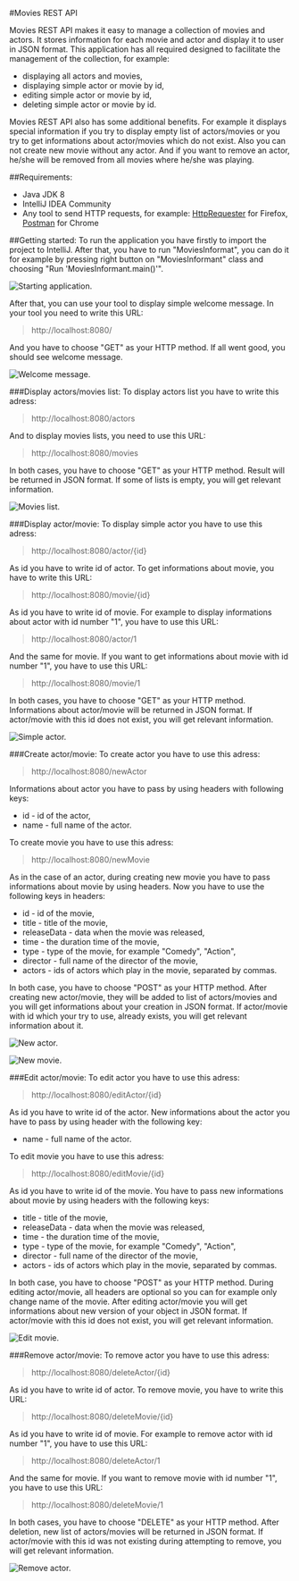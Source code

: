 #Movies REST API

Movies REST API makes it easy to manage a collection of movies and actors. It stores information for each movie and actor and display it to user in JSON format. This application has all required designed to facilitate the management of the collection, for example:

- displaying all actors and movies,
- displaying simple actor or movie by id,
- editing simple actor or movie by id,
- deleting simple actor or movie by id.

Movies REST API also has some additional benefits. For example it displays special information if you try to display empty list of actors/movies or you try to get informations about actor/movies which do not exist. Also you can not create new movie without any actor. And if you want to remove an actor, he/she will be removed from all movies where he/she was playing.


##Requirements:

 - Java JDK 8
 - IntelliJ IDEA Community
 - Any tool to send HTTP requests, for example: [HttpRequester](https://addons.mozilla.org/pl/firefox/addon/httprequester/) for
   Firefox, [Postman](https://chrome.google.com/webstore/detail/postman-rest-client/fhbjgbiflinjbdggehcddcbncdddomop) for Chrome


##Getting started:
To run the application you have firstly to import the project to IntelliJ. After that, you have to run "MoviesInformat", you can do it for example by pressing right button on "MoviesInformant" class and choosing "Run 'MoviesInformant.main()'".

![Starting application.](http://i.imgur.com/b3puGCI.png)

After that, you can use your tool to display simple welcome message. In your tool you need to write this URL: 

> http://localhost:8080/

And you have to choose "GET" as your HTTP method. If all went good, you should see welcome message.

![Welcome message.](http://i.imgur.com/w1NBe9P.png)

###Display actors/movies list:
To display actors list you have to write this adress: 

> http://localhost:8080/actors

And to display movies lists, you need to use this URL: 

> http://localhost:8080/movies

In both cases, you have to choose "GET" as your HTTP method. Result will be returned in JSON format. If some of lists is empty, you will get relevant information.

![Movies list.](http://i.imgur.com/TohHLJm.png)

###Display actor/movie:
To display simple actor you have to use this adress: 

> http://localhost:8080/actor/{id} 

As id you have to write id of actor. To get informations about movie, you have to write this URL: 

> http://localhost:8080/movie/{id}

As id you have to write id of movie. For example to display informations about actor with id number "1", you have to use this URL: 

> http://localhost:8080/actor/1

And the same for movie. If you want to get informations about movie with id number "1", you have to use this URL:

> http://localhost:8080/movie/1

In both cases, you have to choose "GET" as your HTTP method. Informations about actor/movie will be returned in JSON format. If actor/movie with this id does not exist, you will get relevant information.

![Simple actor.](http://i.imgur.com/W0NXeGI.png)

###Create actor/movie:
To create actor you have to use this adress:

> http://localhost:8080/newActor

Informations about actor you have to pass by using headers with following keys:

- id - id of the actor,
- name - full name of the actor.

To create movie you have to use this adress:

> http://localhost:8080/newMovie

As in the case of an actor, during creating new movie you have to pass informations about movie by using headers. Now you have to use the following keys in headers: 

- id - id of the movie,
- title - title of the movie,
- releaseData - data when the movie was released,
- time - the duration time of the movie,
- type - type of the movie, for example "Comedy", "Action",
- director - full name of the director of the movie,
- actors - ids of actors which play in the movie, separated by commas.

In both case, you have to choose "POST" as your HTTP method. After creating new actor/movie, they will be added to list of actors/movies and you will get informations about your creation in JSON format. If actor/movie with id which your try to use, already exists, you will get relevant information about it.

![New actor.](http://i.imgur.com/rrPPgjd.png)

![New movie.](http://i.imgur.com/0DtQ8dq.png)

###Edit actor/movie:
To edit actor you have to use this adress:

> http://localhost:8080/editActor/{id}

As id you have to write id of the actor. New informations about the actor you have to pass by using header with the following key:

- name - full name of the actor.

To edit movie you have to use this adress:

> http://localhost:8080/editMovie/{id}

As id you have to write id of the movie. You have to pass new informations about movie by using headers with the following keys:

- title - title of the movie,
- releaseData - data when the movie was released,
- time - the duration time of the movie,
- type - type of the movie, for example "Comedy", "Action",
- director - full name of the director of the movie,
- actors - ids of actors which play in the movie, separated by commas.

In both case, you have to choose "POST" as your HTTP method. During editing actor/movie, all headers are optional so you can for example only change name of the movie. After editing actor/movie you will get informations about new version of your object in JSON format. If actor/movie with this id does not exist, you will get relevant information.

![Edit movie.](http://i.imgur.com/aYdRq9Z.png)

###Remove actor/movie:
To remove actor you have to use this adress:

> http://localhost:8080/deleteActor/{id}

As id you have to write id of actor. To remove movie, you have to write this URL: 

> http://localhost:8080/deleteMovie/{id}

As id you have to write id of movie. For example to remove actor with id number "1", you have to use this URL: 

> http://localhost:8080/deleteActor/1

And the same for movie. If you want to remove movie with id number "1", you have to use this URL:

> http://localhost:8080/deleteMovie/1

In both cases, you have to choose "DELETE" as your HTTP method. After deletion, new list of actors/movies will be returned in JSON format. If actor/movie with this id was not existing during attempting to remove, you will get relevant information. 

![Remove actor.](http://i.imgur.com/YmV7MCK.png)